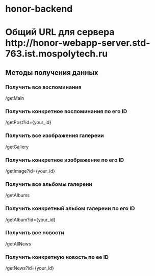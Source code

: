 # honor-backend
<h1>Общий URL для сервера http://honor-webapp-server.std-763.ist.mospolytech.ru</h1>
<h2>Методы получения данных</h2>
<h3>Получить все воспоминания</h3>
<p>/getMain</p>
<h3>Получить конкретное воспоминания по его ID</h3>
<p>/getPost?id={your_id}</p>
<h3>Получить все изображения галереии</h3>
<p>/getGallery</p>
<h3>Получить конкретное изображение по его ID</h3>
<p>/getImage?id={your_id}</p>
<h3>Получить все альбомы галереии</h3>
<p>/getAlbums</p>
<h3>Получить конкретный альбом галереии по его ID</h3>
<p>/getAlbum?id={your_id}</p>
<h3>Получить все новости</h3>
<p>/getAllNews</p>
<h3>Получить конкретную новость по ее ID</h3>
<p>/getNews?id={your_id}</p>
